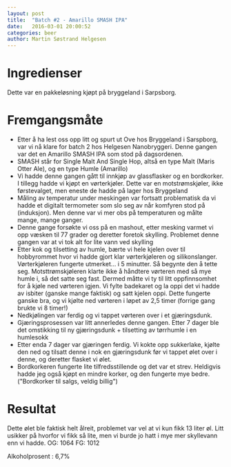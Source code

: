 ```yaml
---
layout: post
title:  "Batch #2 - Amarillo SMASH IPA"
date:   2016-03-01 20:00:52
categories: beer
author: Martin Søstrand Helgesen
---
```



# Ingredienser

Dette var en pakkeløsning kjøpt på bryggeland i Sarpsborg.

# Fremgangsmåte

* Etter å ha lest oss opp litt og spurt ut Ove hos Bryggeland i Sarspborg, var vi nå klare for batch 2 hos Helgesen Nanobryggeri. Denne gangen var det en Amarillo SMASH IPA som stod på dagsordenen.
* SMASH står for Single Malt And Single Hop, altså en type Malt (Maris Otter Ale), og en type Humle (Amarillo)
* Vi hadde denne gangen gått til innkjøp av glassflasker og en bordkorker. I tillegg hadde vi kjøpt en vørterkjøler. Dette var en motstrømskjøler, ikke førstevalget, men eneste de hadde på lager hos Bryggeland
* Måling av temperatur under meskingen var fortsatt problematisk da vi hadde et digitalt termometer som slo seg av når komfyren stod på (induksjon). Men denne var vi mer obs på temperaturen og målte mange, mange ganger.
* Denne gange forsøkte vi oss på en mashout, etter mesking varmet vi opp væsken til 77 grader og deretter foretok skylling. Problemet denne gangen var at vi tok alt for lite vann ved skylling
* Etter kok og tilsetting av humle, bærte vi hele kjelen over til hobbyrommet hvor vi hadde gjort klar vørterkjøleren og silikonslanger. Vørterkjøleren fungerte utmerket... i 5 minutter. Så begynte den å tette seg. Motsttrømskjøleren klarte ikke å håndtere vørteren med så mye humle i, så det satte seg fast. Dermed måtte vi ty til litt oppfinnsomhet for å kjøle ned vørteren igjen. Vi fylte badekaret og la oppi det vi hadde av isbiter (ganske mange faktisk) og satt kjelen oppi. Dette fungerte ganske bra, og vi kjølte ned vørteren i løpet av 2,5 timer (forrige gang brukte vi 8 timer!)
* Nedkjølingen var ferdig og vi tappet vørteren over i et gjæringsdunk.
* Gjæringsprosessen var litt annerledes denne gangen. Etter 7 dager ble det omstikking til ny gjæringsdunk + tilsetting av tørrhumle i en humlesokk
* Etter enda 7 dager var gjæringen ferdig. Vi kokte opp sukkerlake, kjølte den ned og tilsatt denne i nok en gjæringsdunk før vi tappet ølet over i denne, og deretter flasket vi ølet.
* Bordkorkeren fungerte lite tilfredsstillende og det var et strev. Heldigvis hadde jeg også kjøpt en mindre korker, og den fungerte mye bedre. ("Bordkorker til salgs, veldig billig")


# Resultat

Dette ølet ble faktisk helt ålreit, problemet var vel at vi kun fikk 13 liter øl. Litt usikker på hvorfor vi fikk så lite, men vi burde jo hatt i mye mer skyllevann enn vi hadde.
OG: 1064
FG: 1012

Alkoholprosent : 6,7%
